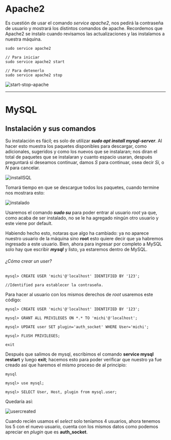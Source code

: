 # Apache2

Es cuestión de usar el comando _service apache2_, nos pedirá la contraseña de usuario y mostrará los distintos comandos de apache. Recordemos que Apache2 se instalo cuando revisamos las actualizaciones y las instalamos a nuestra máquina.

```
sudo service apache2

// Para iniciar
sudo service apache2 start

// Para detenerlo
sudo service apache2 stop
```



![start-stop-apache](C:\Users\Particular\Documents\aplicaciones\ubuntu\apaches.PNG)

------





# MySQL

## Instalación y sus comandos

Su instalación es fácil; es solo de utilizar  **_sudo apt install mysql-server_**. Al hacer esto muestra los paquetes disponibles para descargar, como adicionales, sugeridos y como los nuevos que se instalaran; nos diran el total de paquetes que se instalaran y cuanto espacio usaran, después preguntará si deseamos continuar, damos _S_ para continuar, osea decir _Si_, o _N_ para cancelar.

![installSQL](C:\Users\Particular\Documents\aplicaciones\ubuntu\mysql.PNG)



Tomará tiempo en que se descargue todos los paquetes, cuando termine nos mostrara esto:

![instalado](C:\Users\Particular\Documents\aplicaciones\ubuntu\sqlinstalado.PNG) 

Usaremos el comando **_sudo su_** para poder entrar al usuario _root_ ya que, como acaba de ser instalado, no se le ha agregado ningún otro usuario y este viene por default.

Habiendo hecho esto, notaras que algo ha cambiado: ya no aparece nuestro usuario de la máquina sino **root** esto quiere decir que ya habremos ingresado a este usuario. Bien, ahora para ingresar por completo a MySQL solo hay que escribir **_mysql_** y listo, ya estaremos dentro de MySQL.



###### ¿Cómo crear un user?

```
mysql> CREATE USER 'michi'@'localhost' IDENTIFIED BY '123';

//Identified para establecer la contraseña.
```

Para hacer al usuario con los mismos derechos de _root_ usaremos este código:

```
mysql> CREATE USER 'michi'@'localhost' IDENTIFIED BY '123';

mysql> GRANT ALL PRIVILEGES ON *.* TO 'michi'@'localhost';

mysql> UPDATE user SET plugin='auth_socket' WHERE User='michi';

mysql> FLUSH PRIVILEGES;

exit
```

Después que salimos de mysql, escribimos el comando **service mysql restart** y luego **exit**; hacemos esto para poder verificar que nuestro ya fue creado así que haremos el mismo proceso de al principio: 

```
mysql

mysql> use mysql;

mysql> SELECT User, Host, plugin from mysql.user;
```



Quedaría así:

![usercreated](C:\Users\Particular\Documents\aplicaciones\ubuntu\8.PNG)

Cuando recién usamos el _select_ solo teníamos 4 usuarios, ahora tenemos los 5 con el nuevo usuario, cuenta con los mismos datos como podemos apreciar en _plugin_ que es **auth_socket**.